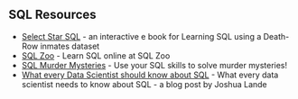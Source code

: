 ## SQL Resources

* [Select Star SQL](https://selectstarsql.com/) - an interactive e book for Learning SQL using a Death-Row inmates dataset
* [SQL Zoo](https://sqlzoo.net/) - Learn SQL online at SQL Zoo
* [SQL Murder Mysteries](https://sql-murder-mystery.datasette.io/sql-murder-mystery) - Use your SQL skills to solve murder mysteries!
* [What every Data Scientist should know about SQL](http://joshualande.com/data-science-sql) - What every data scientist needs to know about SQL - a blog post by Joshua Lande
